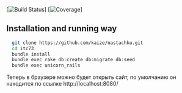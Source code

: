 [![Build Status](https://travis-ci.org/kaize/nastachku.png)]
[![Coverage](https://coveralls.io/repos/kaize/nastachku/badge.png?branch=master)]

## Installation and running way
```sh
  git clone https://github.com/kaize/nastachku.git
  cd itc73
  bundle install
  bundle exec rake db:create db:migrate db:seed
  bundle exec unicorn_rails
```

  Теперь в браузере можно будет открыть сайт, по умолчанию он находится
по ссылке http://localhost:8080/